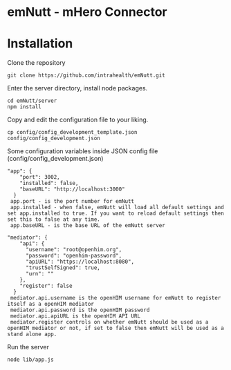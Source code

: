# emNutt - mHero Connector

# Installation

Clone the repository
```
git clone https://github.com/intrahealth/emNutt.git
```

Enter the server directory, install node packages.
```
cd emNutt/server
npm install
```

Copy and edit the configuration file to your liking.
```
cp config/config_development_template.json config/config_development.json
```

Some configuration variables inside JSON config file (config/config_development.json)

```
"app": {
    "port": 3002,
    "installed": false,
    "baseURL": "http://localhost:3000"
  }
 app.port - is the port number for emNutt
 app.installed - when false, emNutt will load all default settings and set app.installed to true. If you want to reload default settings then set this to false at any time.
 app.baseURL - is the base URL of the emNutt server
```
```
"mediator": {
    "api": {
      "username": "root@openhim.org",
      "password": "openhim-password",
      "apiURL": "https://localhost:8080",
      "trustSelfSigned": true,
      "urn": ""
    },
    "register": false
  }
 mediator.api.username is the openHIM username for emNutt to register itself as a openHIM mediator
 mediator.api.password is the openHIM password
 mediator.api.apiURL is the openHIM API URL
 mediator.register controls on whether emNutt should be used as a openHIM mediator or not, if set to false then emNutt will be used as a stand alone app.
```
Run the server
```
node lib/app.js
```
